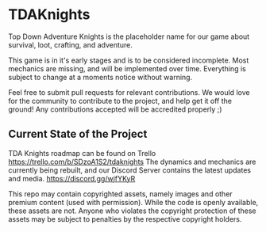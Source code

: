 # TDAKnights
Top Down Adventure Knights is the placeholder name for our game about survival, loot, crafting, and adventure.


This game is in it's early stages and is to be considered incomplete. Most mechanics are missing, and will be implemented over time.
Everything is subject to change at a moments notice without warning.


Feel free to submit pull requests for relevant contributions. We would love for the community to contribute to the project, and help get it off the ground! Any contributions accepted will be accredited properly ;)

## Current State of the Project
TDA Knights roadmap can be found on Trello https://trello.com/b/SDzoA1S2/tdaknights
The dynamics and mechanics are currently being rebuilt, and our Discord Server contains the latest updates and media.
https://discord.gg/wjfYKyR

This repo may contain copyrighted assets, namely images and other premium content (used with permission). While the code is openly available, these assets are not. Anyone who violates the copyright protection of these assets may be subject to penalties by the respective copyright holders.
